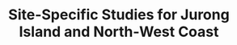 ---
layout: post
title: "Site-Specific Studies for Jurong Island and North-West Coast"
file_url: https://www.pub.gov.sg/news/pressreleases/2022PR01
---